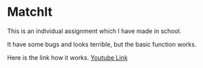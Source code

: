 # MatchIt
This is an individual assignment which I have made in school.<br>

It have some bugs and looks terrible, but the basic function works.

Here is the link how it works.
<a href="https://www.youtube.com/embed/IFc5I6DU6-Q">Youtube Link</a>
